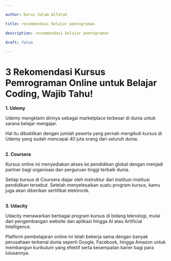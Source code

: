 ```yaml
---

author: Darus Salam Alfatah

title: recommendasi belajar pemrograman

description: recommendasi belajar pemrograman

draft: false

---
```


# 3 Rekomendasi Kursus Pemrograman Online untuk Belajar Coding, Wajib Tahu!

<b>1. Udemy </b> <br>

Udemy mengklaim dirinya sebagai marketplace terbesar di dunia untuk sarana belajar mengajar.

Hal itu dibuktikan dengan jumlah peserta yang pernah mengikuti kursus di Udemy yang sudah mencapai 40 juta orang dari seluruh dunia.  <br><br>

<b>2. Coursera </b> <br>

Kursus online ini menyediakan akses ke pendidikan global dengan menjadi partner bagi organisasi dan perguruan tinggi terbaik dunia.

Setiap kursus di Coursera diajar oleh instruktur dari institusi-institusi pendidikan tersebut. Setelah menyelesaikan suatu program kursus, kamu juga akan diberikan sertifikat elektronik.  <br><br>

<b>3. Udacity </b> <br>

Udacity menawarkan berbagai program kursus di bidang teknologi, mulai dari pengembangan website dan aplikasi hingga AI atau Artificial Intelligence.

Platform pembelajaran online ini telah bekerja sama dengan banyak perusahaan terkenal dunia seperti Google, Facebook, hingga Amazon untuk membangun kurikulum yang efektif serta kesempatan karier bagi para lulusannya.    <br><br>
